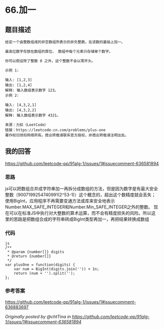 <!--
 * @Descripttion: 
 * @version: 
 * @Author: tina.cai
 * @Date: 2020-06-02 20:38:12
 * @LastEditors: tina.cai
 * @LastEditTime: 2020-06-04 23:48:13
--> 
# 66.加一

## 题目描述

```
给定一个由整数组成的非空数组所表示的非负整数，在该数的基础上加一。

最高位数字存放在数组的首位， 数组中每个元素只存储单个数字。

你可以假设除了整数 0 之外，这个整数不会以零开头。

示例 1:

输入: [1,2,3]
输出: [1,2,4]
解释: 输入数组表示数字 123。
示例 2:

输入: [4,3,2,1]
输出: [4,3,2,2]
解释: 输入数组表示数字 4321。

来源：力扣（LeetCode）
链接：https://leetcode-cn.com/problems/plus-one
著作权归领扣网络所有。商业转载请联系官方授权，非商业转载请注明出处。
```

## 我的回答

https://github.com/leetcode-pp/91alg-1/issues/1#issuecomment-636581894

### 思路

js可以把数组合并成字符串加一再拆分成数组的方法，但是因为数字是有最大安全整数（9007199254740991(2^53-1)）这个概念的，超出这个数精度就会丢失；使用BigInt，应用程序不再需要变通方法或库来安全地表示Number.MAX_SAFE_INTEGER和Number.Min_SAFE_INTEGER之外的整数。 现在可以在标准JS中执行对大整数的算术运算，而不会有精度损失的风险。所以这里的思路是把数组合成的字符串转成BigInt类型再加一，再把结果转换成数组


### 代码
```
js
/**
 * @param {number[]} digits
 * @return {number[]}
 */
var plusOne = function(digits) {
    var num = BigInt(digits.join('')) + 1n;
    return (num + '').split('');
};
```

### 参考答案

https://github.com/leetcode-pp/91alg-1/issues/1#issuecomment-636883697

_Originally posted by @chtTina in https://github.com/leetcode-pp/91alg-1/issues/1#issuecomment-636581894_